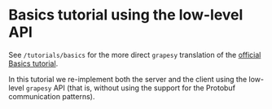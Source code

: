 # Basics tutorial using the low-level API

See `/tutorials/basics` for the more direct `grapesy` translation of the
[official Basics tutorial](https://grpc.io/docs/languages/python/basics/).

In this tutorial we re-implement both the server and the client using the
low-level `grapesy` API (that is, without using the support for the Protobuf
communication patterns).